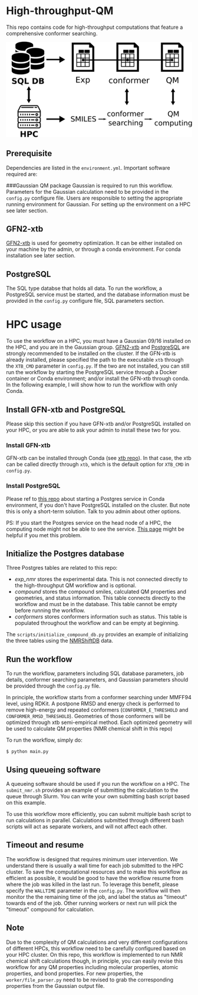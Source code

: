 # High-throughput-QM
This repo contains code for high-throughput computations that feature a comprehensive conformer searching.

![Image of Workflow](doc/workflow.png)

## Prerequisite
Dependencies are listed in the `environment.yml`. 
Important software required are:

###Gaussian
QM package Gaussian is required to run this workflow.  Parameters for the Gaussian calculation need to be provided
in the `config.py` configure file. Users are responsible to setting the appropriate running environment for Gaussian.
For setting up the environment on a HPC see later section.

## GFN2-xtb
[GFN2-xtb](https://github.com/grimme-lab/xtb) is used for geometry optimization. 
It can be either installed on your machine by the admin, or through a conda environment.
For conda installation see later section.
 
 
## PostgreSQL
The SQL type databse that holds all data. To run the workflow, a PostgreSQL  service must be started, and the database
information must be provided in the `config.py` configure file, SQL parameters section.

 # HPC usage
 
 To use the workflow on a HPC, you must have a Gaussian 09/16 installed on the HPC, and you are in the Gaussian group.
 [GFN2-xtb](#GFN2-xtb) and [PostgreSQL](#PostgreSQL) are strongly recommended to be installed on the cluster.
 If the GFN-xtb is already installed, please specified the path to the executable `xtb` through the `XTB_CMD` parameter in `config.py`.
 If the two are not installed, 
 you can still run the workflow by starting the PostgreSQL service through a Docker container or Conda environment; 
 and/or install the GFN-xtb through conda. In the following example, I will show how to run the workflow with only Conda.
 
 ## Install GFN-xtb and PostgreSQL
 Please skip this section if you have GFN-xtb and/or PostgreSQL installed on your HPC, 
 or you are able to ask your admin to install these two for you. 
 
 ### Install GFN-xtb
 GFN-xtb can be installed through Conda (see [xtb repo](https://github.com/grimme-lab/xtb)). In that case, the xtb can be called directly through `xtb`, which is the default
 option for `XTB_CMD` in `config.py`.
 
 ### Install PostgreSQL
 Please ref to [this repo](https://gist.github.com/gwangjinkim/f13bf596fefa7db7d31c22efd1627c7a) about starting a Postgres service in Conda environment, 
 if you don't have PostgreSQL installed on the cluster. But note this is only a short-term solution. Talk to you admin about other options.
 
 PS: If you start the Postgres service on the head node of a HPC, the computing node might not be able to see the service. 
 [This page](https://stackoverflow.com/questions/32439167/psql-could-not-connect-to-server-connection-refused-error-when-connecting-to) might
 be helpful if you met this problem.
 
 ## Initialize the Postgres database
Three Postgres tables are related to this repo:
* *exp_nmr* stores the experimental data. This is not connected directly to the high-throughput QM workflow and is optional.
* *compound* stores the compound smiles, calculated QM properties and geometries, and status information. 
This table connects directly to the workflow and must be in the database. This table cannot be empty before running the workflow.
* *conformers* stores conformers information such as status. This table is populated throughout the workflow and can be empty at beginning.

The `scripts/initialize_compound_db.py` provides an example of initializing the three tables using the [NMRShiftDB](https://nmrshiftdb.nmr.uni-koeln.de/) data.

 
 ## Run the workflow
 To run the workflow, parameters including SQL database parameters, job details, conformer searching parameters, and Gaussian parameters
 should be provided through the `config.py` file.
 
 In principle, the workflow starts from a conformer searching under MMFF94 level, using RDKit. 
 A postpone RMSD and energy check is performed to remove high-energy and repeated conformers 
 (`CONFORMER_E_THRESHOLD` and `CONFORMER_RMSD_THRESHOLD`). Geometries of those conformers will be optimized through xtb semi-empirical method.
 Each optimized geometry will be used to calculate QM properties (NMR chemical shift in this repo)
 
 To run the workflow, simply do:
 ```
$ python main.py
```
## Using queueing software
A queueing software should be used if you run the workflow on a HPC. The `submit_nmr.sh` provides an example of submitting the calculation to the queue through Slurm.
You can write your own submitting bash script based on this example.

To use this workflow more efficiently, you can submit multiple bash script to run calculations in parallel. 
Calculations submitted through different bash scripts will act as separate workers, and will not affect each other.

## Timeout and resume
The workflow is designed that requires minimum user intervention. We understand there is usually a wall time for each job 
submitted to the HPC cluster. To save the computational resources and to make this workflow as efficient as possible, it would 
be good to have the workflow resume from where the job was killed in the last run. To leverage this benefit, please specify the `WALLTIME`
parameter in the `config.py`. The workflow will then monitor the the remaining time of the job, and label the status as "timeout" towards end of the job.
Other running workers or next run will pick the "timeout" compound for calculation. 

## Note
Due to the complexity of QM calculations and very different configurations of different HPCs, this workflow need to be carefully configured based on your HPC cluster.
On this repo, this workflow is implemented to run NMR chemical shift calculations though, in principle, you can easily revise this workflow for any QM properties including 
molecular properties, atomic properties, and bond properties. For new properties, the `worker/file_parser.py` need to be revised to grab the corresponding 
properties from the Gaussian output file.
 
 